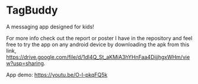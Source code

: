 # TagBuddy
A messaging app designed for kids!

For more info check out the report or poster I have in the repository and feel free to try the app on any android device by downloading the apk from this link, https://drive.google.com/file/d/1dl4Q_St_aKMiA3hYHnFaa4DijjhgxWHm/view?usp=sharing.

 App demo: https://youtu.be/O-l-pkqFQ5k
